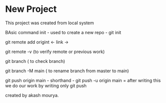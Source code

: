 # New Project

This project was created from local system


BAsic command 
init - used to create a new repo  - git init

git remote add origint <- link ->

git remote -v (to verify remote or previous work)

git branch ( to check branch)

git branch -M main  ( to rename branch from master to main)

git push origin main  - shorthand - git push -u origin main  = after writing this we do our work by writing only git push


created by akash mourya.
